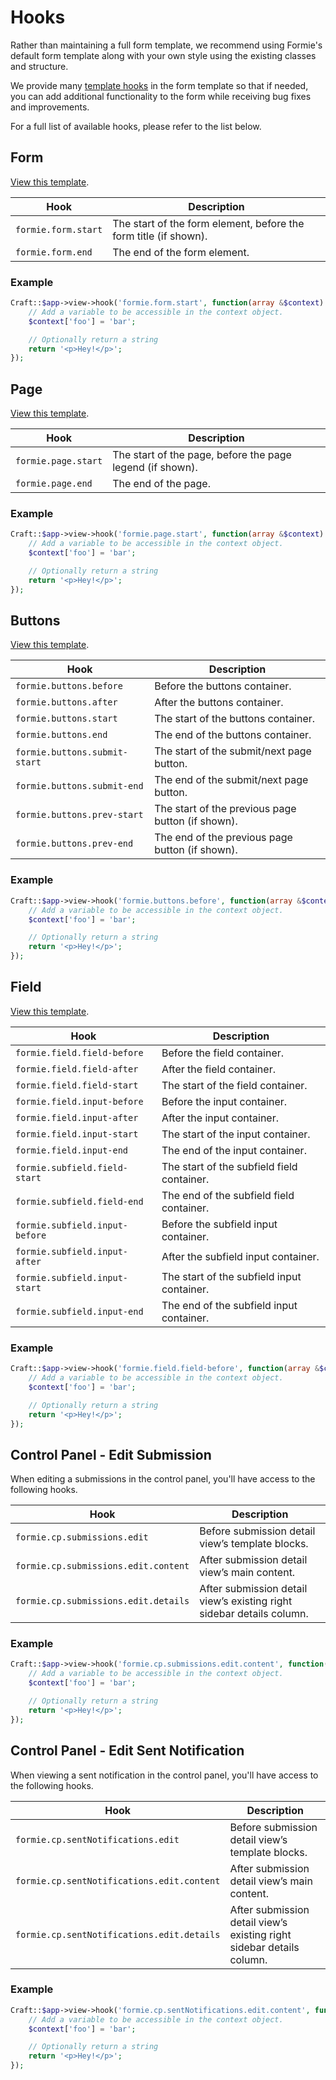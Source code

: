 # Hooks
Rather than maintaining a full form template, we recommend using Formie's default form template along with your own style using the existing classes and structure.

We provide many [template hooks](https://docs.craftcms.com/v3/extend/template-hooks.html) in the form template so that if needed, you can add additional functionality to the form while receiving bug fixes and improvements.

For a full list of available hooks, please refer to the list below.

## Form

[View this template](https://github.com/verbb/formie/blob/craft-3/src/templates/_special/form-template/form.html).

Hook | Description
--- | ---
`formie.form.start` | The start of the form element, before the form title (if shown).
`formie.form.end` | The end of the form element.

### Example

```php
Craft::$app->view->hook('formie.form.start', function(array &$context) {
    // Add a variable to be accessible in the context object.
    $context['foo'] = 'bar';

    // Optionally return a string
    return '<p>Hey!</p>';
});
```


## Page

[View this template](https://github.com/verbb/formie/blob/craft-3/src/templates/_special/form-template/page.html#L09-L41).

Hook | Description
--- | ---
`formie.page.start` | The start of the page, before the page legend (if shown).
`formie.page.end` | The end of the page.

### Example

```php
Craft::$app->view->hook('formie.page.start', function(array &$context) {
    // Add a variable to be accessible in the context object.
    $context['foo'] = 'bar';

    // Optionally return a string
    return '<p>Hey!</p>';
});
```


## Buttons

[View this template](https://github.com/verbb/formie/blob/craft-3/src/templates/_special/form-template/page.html#L38-L92).

Hook | Description
--- | ---
`formie.buttons.before` |  Before the buttons container.
`formie.buttons.after` |  After the buttons container.
`formie.buttons.start` |  The start of the buttons container.
`formie.buttons.end` |  The end of the buttons container.
`formie.buttons.submit-start` |  The start of the submit/next page button.
`formie.buttons.submit-end` |  The end of the submit/next page button.
`formie.buttons.prev-start` |  The start of the previous page button (if shown).
`formie.buttons.prev-end` |  The end of the previous page button (if shown).

### Example

```php
Craft::$app->view->hook('formie.buttons.before', function(array &$context) {
    // Add a variable to be accessible in the context object.
    $context['foo'] = 'bar';

    // Optionally return a string
    return '<p>Hey!</p>';
});
```


## Field

[View this template](https://github.com/verbb/formie/blob/craft-3/src/templates/_special/form-template/field.html).

Hook | Description
--- | ---
`formie.field.field-before` | Before the field container.
`formie.field.field-after` | After the field container.
`formie.field.field-start` | The start of the field container.
`formie.field.input-before` | Before the input container.
`formie.field.input-after` | After the input container.
`formie.field.input-start` | The start of the input container.
`formie.field.input-end` | The end of the input container.
`formie.subfield.field-start` | The start of the subfield field container.
`formie.subfield.field-end` | The end of the subfield field container.
`formie.subfield.input-before` | Before the subfield input container.
`formie.subfield.input-after` | After the subfield input container.
`formie.subfield.input-start` | The start of the subfield input container.
`formie.subfield.input-end` | The end of the subfield input container.

### Example

```php
Craft::$app->view->hook('formie.field.field-before', function(array &$context) {
    // Add a variable to be accessible in the context object.
    $context['foo'] = 'bar';

    // Optionally return a string
    return '<p>Hey!</p>';
});
```


## Control Panel - Edit Submission
When editing a submissions in the control panel, you'll have access to the following hooks.

Hook | Description
--- | ---
`formie.cp.submissions.edit` | Before submission detail view’s template blocks.
`formie.cp.submissions.edit.content` | After submission detail view’s main content.
`formie.cp.submissions.edit.details` | After submission detail view’s existing right sidebar details column.


### Example

```php
Craft::$app->view->hook('formie.cp.submissions.edit.content', function(array &$context) {
    // Add a variable to be accessible in the context object.
    $context['foo'] = 'bar';

    // Optionally return a string
    return '<p>Hey!</p>';
});
```


## Control Panel - Edit Sent Notification
When viewing a sent notification in the control panel, you'll have access to the following hooks.

Hook | Description
--- | ---
`formie.cp.sentNotifications.edit` | Before submission detail view’s template blocks.
`formie.cp.sentNotifications.edit.content` | After submission detail view’s main content.
`formie.cp.sentNotifications.edit.details` | After submission detail view’s existing right sidebar details column.


### Example

```php
Craft::$app->view->hook('formie.cp.sentNotifications.edit.content', function(array &$context) {
    // Add a variable to be accessible in the context object.
    $context['foo'] = 'bar';

    // Optionally return a string
    return '<p>Hey!</p>';
});
```

